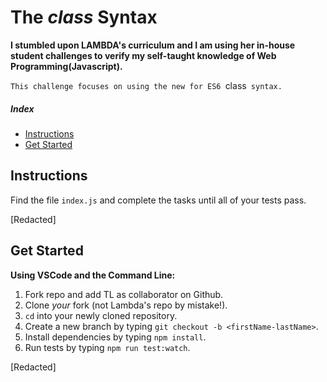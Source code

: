 # The _class_ Syntax

**I stumbled upon LAMBDA's curriculum and I am using her in-house student challenges to verify my self-taught knowledge of Web Programming(Javascript).**

`This challenge focuses on using the new for ES6 `class` syntax.`



##### Index

* [Instructions](#instructions)
* [Get Started](#get-started)


## Instructions

Find the file `index.js` and complete the tasks until all of your tests pass.

[Redacted]

## Get Started

<summary><strong>Using VSCode and the Command Line:</strong></summary>

1. Fork repo and add TL as collaborator on Github.
1. Clone _your_ fork (not Lambda's repo by mistake!).
1. `cd` into your newly cloned repository.
1. Create a new branch by typing `git checkout -b <firstName-lastName>`.
1. Install dependencies by typing `npm install`.
1. Run tests by typing `npm run test:watch`.

[Redacted]
